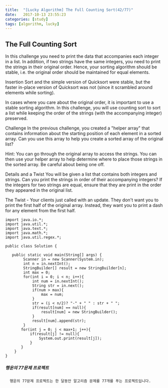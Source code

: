 ```yaml
---
title:  "[Lucky Algorithm] The Full Counting Sort(42/77)"
date:   2017-10-13 23:55:23
categories: [study]
tags: [algorithm, lucky]
---
```

## The Full Counting Sort
In this challenge you need to print the data that accompanies each integer in a list. In addition, if two strings have the same integers, you need to print the strings in their original order. Hence, your sorting algorithm should be stable, i.e. the original order should be maintained for equal elements.

Insertion Sort and the simple version of Quicksort were stable, but the faster in-place version of Quicksort was not (since it scrambled around elements while sorting).

In cases where you care about the original order, it is important to use a stable sorting algorithm. In this challenge, you will use counting sort to sort a list while keeping the order of the strings (with the accompanying integer) preserved.

Challenge
In the previous challenge, you created a "helper array" that contains information about the starting position of each element in a sorted array. Can you use this array to help you create a sorted array of the original list?

Hint: You can go through the original array to access the strings. You can then use your helper array to help determine where to place those strings in the sorted array. Be careful about being one off.

Details and a Twist
You will be given a list that contains both integers and strings. Can you print the strings in order of their accompanying integers? If the integers for two strings are equal, ensure that they are print in the order they appeared in the original list.

The Twist - Your clients just called with an update. They don't want you to print the first half of the original array. Instead, they want you to print a dash for any element from the first half.

```
import java.io.*;
import java.util.*;
import java.text.*;
import java.math.*;
import java.util.regex.*;

public class Solution {

   public static void main(String[] args) {
        Scanner in = new Scanner(System.in);
        int n = in.nextInt();
        StringBuilder[] result = new StringBuilder[n];
        int max = 0;
        for(int i = 0; i < n; i++){
            int num = in.nextInt();
            String str = in.next();
            if(num > max){
                max = num;
            }
            str = (i < n/2)? "-" + " " : str + " ";
            if(result[num] == null){
                result[num] = new StringBuilder();
            }
            result[num].append(str);
        }
       for(int j = 0; j < max+1; j++){
           if(result[j] != null){
               System.out.print(result[j]);
           }
       }
    }
}
```

##### 행운의 77문제 프로젝트
```
  행운의 77문제 프로젝트는 한 달동안 알고리즘 문제를 77개를 푸는 프로젝트입니다.
```
